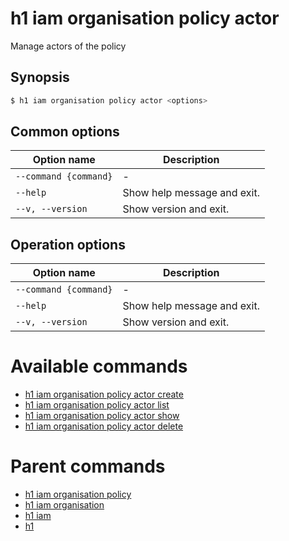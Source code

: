 
# h1 iam organisation policy actor

Manage actors of the policy

## Synopsis

```bash
$ h1 iam organisation policy actor <options>
```

## Common options

| Option name               | Description                 |
| ------------------------- | --------------------------- |
| ```--command {command}``` | -                           |
| ```--help```              | Show help message and exit. |
| ```--v, --version```      | Show version and exit.      |

## Operation options

| Option name               | Description                 |
| ------------------------- | --------------------------- |
| ```--command {command}``` | -                           |
| ```--help```              | Show help message and exit. |
| ```--v, --version```      | Show version and exit.      |

# Available commands

* [h1 iam organisation policy actor create](./create/README.md)
* [h1 iam organisation policy actor list](./list/README.md)
* [h1 iam organisation policy actor show](./show/README.md)
* [h1 iam organisation policy actor delete](./delete/README.md)

# Parent commands

* [h1 iam organisation policy](./../README.md)
* [h1 iam organisation](./../../README.md)
* [h1 iam](./../../../README.md)
* [h1](./../../../../README.md)

